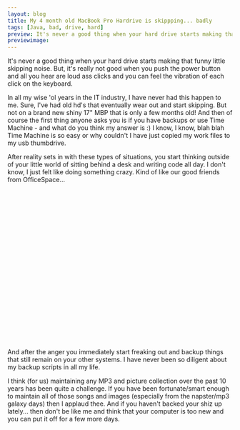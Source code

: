 ```yaml
---
layout: blog
title: My 4 month old MacBook Pro Hardrive is skippping... badly
tags: [Java, bad, drive, hard]
preview: It's never a good thing when your hard drive starts making that funny little skipping noise...
previewimage:
---
```


<p>It's never a good thing when your hard drive starts making that funny little skipping noise. But, it's really not good when you push the power button and all you hear are loud ass clicks and you can feel the vibration of each click on the keyboard.</p> 
<p>In all my wise 'ol years in the IT industry, I have never had this happen to me. Sure, I've had old hd's that eventually wear out and start skipping. But not on a brand new shiny 17" MBP that is only a few months old! And then of course the first thing anyone asks you is if you have backups or use Time Machine - and what do you think my answer is :) I know, I know, blah blah Time Machine is so easy or why couldn't I have just copied my work files to my usb thumbdrive.</p> 
<p>After reality sets in with these types of situations, you start thinking outside of your little world of sitting behind a desk and writing code all day. I don't know, I just felt like doing something crazy. Kind of like our good friends from OfficeSpace...<object width="425" height="355"><param name="movie" value="http://www.youtube.com/v/T6syezOHJ2Q&hl=en"></param><param name="wmode" value="transparent"></param><embed src="http://www.youtube.com/v/T6syezOHJ2Q&hl=en" type="application/x-shockwave-flash" wmode="transparent" width="425" height="355"></embed></object></p> 
<p>And after the anger you immediately start freaking out and backup things that still remain on your other systems. I have never been so diligent about my backup scripts in all my life.</p> 
<p>I think (for us) maintaining any MP3 and picture collection over the past 10 years has been quite a challenge. If you have been fortunate/smart enough to maintain all of those songs and images (especially from the napster/mp3 galaxy days) then I applaud thee. And if you haven't backed your shiz up lately... then don't be like me and think that your computer is too new and you can put it off for a few more days.</p>
